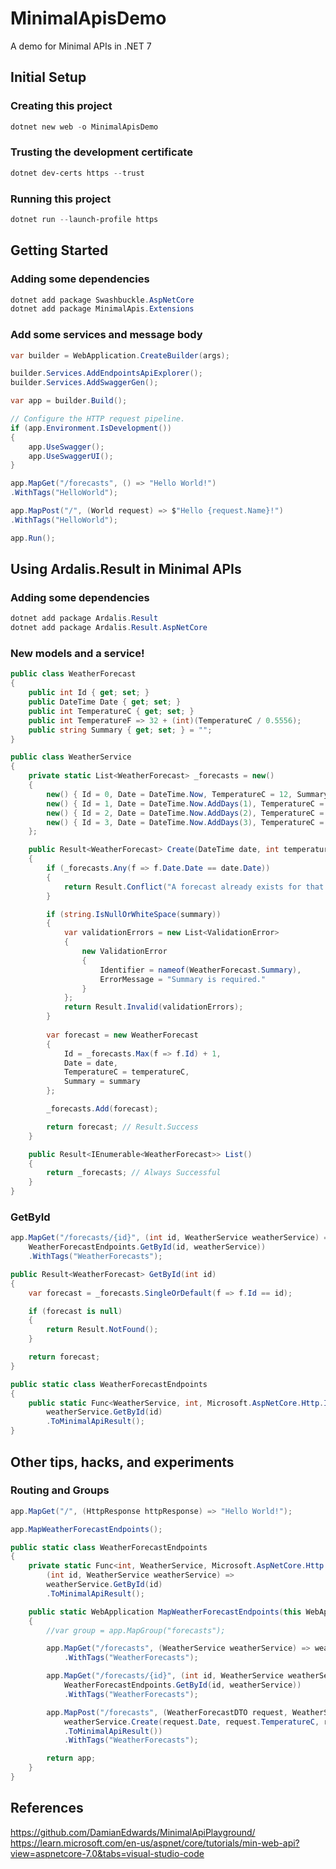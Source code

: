 # MinimalApisDemo

A demo for Minimal APIs in .NET 7

## Initial Setup

### Creating this project 

```powershell
dotnet new web -o MinimalApisDemo
```

### Trusting the development certificate

```powershell
dotnet dev-certs https --trust
```

### Running this project

```powershell
dotnet run --launch-profile https
```

## Getting Started

### Adding some dependencies

```powershell 
dotnet add package Swashbuckle.AspNetCore
dotnet add package MinimalApis.Extensions
```

### Add some services and message body

```csharp
var builder = WebApplication.CreateBuilder(args);

builder.Services.AddEndpointsApiExplorer();
builder.Services.AddSwaggerGen();

var app = builder.Build();

// Configure the HTTP request pipeline.
if (app.Environment.IsDevelopment())
{
    app.UseSwagger();
    app.UseSwaggerUI();
}

app.MapGet("/forecasts", () => "Hello World!")
.WithTags("HelloWorld");

app.MapPost("/", (World request) => $"Hello {request.Name}!")
.WithTags("HelloWorld");

app.Run();
```

## Using Ardalis.Result in Minimal APIs

### Adding some dependencies

```powershell 
dotnet add package Ardalis.Result
dotnet add package Ardalis.Result.AspNetCore
```

### New models and a service!  

```csharp
public class WeatherForecast
{
    public int Id { get; set; }
    public DateTime Date { get; set; }
    public int TemperatureC { get; set; }
    public int TemperatureF => 32 + (int)(TemperatureC / 0.5556);
    public string Summary { get; set; } = "";
}

public class WeatherService
{
    private static List<WeatherForecast> _forecasts = new()
    {
        new() { Id = 0, Date = DateTime.Now, TemperatureC = 12, Summary = "Cool" },
        new() { Id = 1, Date = DateTime.Now.AddDays(1), TemperatureC = 21, Summary = "Warm" },
        new() { Id = 2, Date = DateTime.Now.AddDays(2), TemperatureC = 19, Summary = "Warm" },
        new() { Id = 3, Date = DateTime.Now.AddDays(3), TemperatureC = 32, Summary = "Hot" },
    };

    public Result<WeatherForecast> Create(DateTime date, int temperatureC, string summary)
    {
        if (_forecasts.Any(f => f.Date.Date == date.Date))
        {
            return Result.Conflict("A forecast already exists for that date.");
        }

        if (string.IsNullOrWhiteSpace(summary))
        {
            var validationErrors = new List<ValidationError>
            {
                new ValidationError
                {
                    Identifier = nameof(WeatherForecast.Summary),
                    ErrorMessage = "Summary is required."
                }
            };
            return Result.Invalid(validationErrors);
        }
        
        var forecast = new WeatherForecast
        {
            Id = _forecasts.Max(f => f.Id) + 1,
            Date = date,
            TemperatureC = temperatureC,
            Summary = summary
        };

        _forecasts.Add(forecast);

        return forecast; // Result.Success
    }

    public Result<IEnumerable<WeatherForecast>> List()
    {
        return _forecasts; // Always Successful
    }
}
```

### GetById
```csharp
app.MapGet("/forecasts/{id}", (int id, WeatherService weatherService) =>
    WeatherForecastEndpoints.GetById(id, weatherService))
    .WithTags("WeatherForecasts");

public Result<WeatherForecast> GetById(int id)
{
    var forecast = _forecasts.SingleOrDefault(f => f.Id == id);

    if (forecast is null)
    {
        return Result.NotFound();
    }

    return forecast;
}

public static class WeatherForecastEndpoints
{
    public static Func<WeatherService, int, Microsoft.AspNetCore.Http.IResult> GetWeatherForecastById = (weatherService, id) =>
        weatherService.GetById(id)
        .ToMinimalApiResult();
}
```

## Other tips, hacks, and experiments

### Routing and Groups

```csharp
app.MapGet("/", (HttpResponse httpResponse) => "Hello World!");

app.MapWeatherForecastEndpoints();

public static class WeatherForecastEndpoints
{
    private static Func<int, WeatherService, Microsoft.AspNetCore.Http.IResult> GetById = 
        (int id, WeatherService weatherService) =>
        weatherService.GetById(id)
        .ToMinimalApiResult();

    public static WebApplication MapWeatherForecastEndpoints(this WebApplication app)
    {
        //var group = app.MapGroup("forecasts");

        app.MapGet("/forecasts", (WeatherService weatherService) => weatherService.List().ToMinimalApiResult())
            .WithTags("WeatherForecasts");

        app.MapGet("/forecasts/{id}", (int id, WeatherService weatherService) =>
            WeatherForecastEndpoints.GetById(id, weatherService))
            .WithTags("WeatherForecasts");

        app.MapPost("/forecasts", (WeatherForecastDTO request, WeatherService weatherService) =>
            weatherService.Create(request.Date, request.TemperatureC, request.Summary)
            .ToMinimalApiResult())
            .WithTags("WeatherForecasts");

        return app;
    }
}

```

## References

https://github.com/DamianEdwards/MinimalApiPlayground/
https://learn.microsoft.com/en-us/aspnet/core/tutorials/min-web-api?view=aspnetcore-7.0&tabs=visual-studio-code